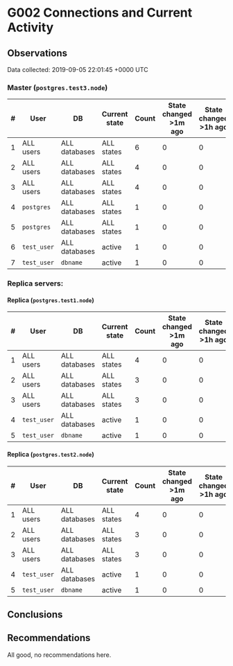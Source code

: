 # G002 Connections and Current Activity #

## Observations ##
Data collected: 2019-09-05 22:01:45 +0000 UTC  



### Master (`postgres.test3.node`) ###
  

 \# | User | DB | Current state | Count | State changed >1m ago | State changed >1h ago | Tx age >1m | Tx age >1h
|----|------|----|---------------|-------|-----------------------|-----------------------|------------|-----------
| 1 |ALL users|ALL databases| ALL states | 6 | 0 | 0 | 0 | 0 | 
| 2 |ALL users|ALL databases| ALL states | 4 | 0 | 0 | 0 | 0 | 
| 3 |ALL users|ALL databases| ALL states | 4 | 0 | 0 | 0 | 0 | 
| 4 |`postgres`|ALL databases| ALL states | 1 | 0 | 0 | 0 | 0 | 
| 5 |`postgres`|ALL databases| ALL states | 1 | 0 | 0 | 0 | 0 | 
| 6 |`test_user`|ALL databases| active | 1 | 0 | 0 | 0 | 0 | 
| 7 |`test_user`|`dbname`| active | 1 | 0 | 0 | 0 | 0 | 



### Replica servers: ###

#### Replica (`postgres.test1.node`) ####

  

| \# | User | DB | Current state | Count | State changed >1m ago | State changed >1h ago | Tx age >1m | Tx age >1h |
|----|------|----|---------------|-------|-----------------------|-----------------------|------------|------------|
| 1 |ALL users|ALL databases| ALL states | 4 | 0 | 0 | 0 | 0 |
| 2 |ALL users|ALL databases| ALL states | 3 | 0 | 0 | 0 | 0 |
| 3 |ALL users|ALL databases| ALL states | 3 | 0 | 0 | 0 | 0 |
| 4 |`test_user`|ALL databases| active | 1 | 0 | 0 | 0 | 0 |
| 5 |`test_user`|`dbname`| active | 1 | 0 | 0 | 0 | 0 |

#### Replica (`postgres.test2.node`) ####

  

| \# | User | DB | Current state | Count | State changed >1m ago | State changed >1h ago | Tx age >1m | Tx age >1h |
|----|------|----|---------------|-------|-----------------------|-----------------------|------------|------------|
| 1 |ALL users|ALL databases| ALL states | 4 | 0 | 0 | 0 | 0 |
| 2 |ALL users|ALL databases| ALL states | 3 | 0 | 0 | 0 | 0 |
| 3 |ALL users|ALL databases| ALL states | 3 | 0 | 0 | 0 | 0 |
| 4 |`test_user`|ALL databases| active | 1 | 0 | 0 | 0 | 0 |
| 5 |`test_user`|`dbname`| active | 1 | 0 | 0 | 0 | 0 |


## Conclusions ##
 


## Recommendations ##
  All good, no recommendations here.
 

